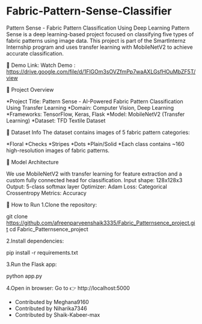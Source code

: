 # Fabric-Pattern-Sense-Classifier
Pattern Sense - Fabric Pattern Classification Using Deep Learning
Pattern Sense is a deep learning-based project focused on classifying five types of fabric patterns using image data. This project is part of the SmartInternz Internship program and uses transfer learning with MobileNetV2 to achieve accurate classification.

🔗 Demo Link:
Watch Demo : https://drive.google.com/file/d/1FlGOm3sOVZfmPp7waAXLGsfHOuMbZF5T/view

📌 Project Overview

*Project Title: Pattern Sense - AI-Powered Fabric Pattern Classification Using Transfer Learning
*Domain: Computer Vision, Deep Learning
*Frameworks: TensorFlow, Keras, Flask
*Model: MobileNetV2 (Transfer Learning)
*Dataset: TFD Textile Dataset

📂 Dataset Info
The dataset contains images of 5 fabric pattern categories:

*Floral
*Checks
*Stripes
*Dots
*Plain/Solid
*Each class contains ~160 high-resolution images of fabric patterns.

🧠 Model Architecture

We use MobileNetV2 with transfer learning for feature extraction and a custom fully connected head for classification.
Input shape: 128x128x3
Output: 5-class softmax layer
Optimizer: Adam
Loss: Categorical Crossentropy
Metrics: Accuracy

🚀 How to Run
1.Clone the repository:

git clone https://github.com/afreenparveenshaik3335/Fabric_Patternsence_project.git
cd Fabric_Patternsence_project

2.Install dependencies:

pip install -r requirements.txt

3.Run the Flask app:

python app.py

4.Open in browser:
Go to 👉 http://localhost:5000


- Contributed by Meghana9160
- Contributed by Niharika7346
- Contributed by Shaik-Kabeer-max

